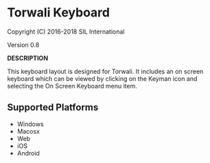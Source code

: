 Torwali Keyboard 
=====================

Copyright (C) 2016-2018 SIL International

Version 0.8

__DESCRIPTION__

This keyboard layout is designed for Torwali. It includes 
an on screen keyboard which can be viewed by clicking on the Keyman icon 
and selecting the On Screen Keyboard menu item.   


Supported Platforms
-------------------

 * Windows
 * Macosx
 * Web
 * iOS
 * Android


